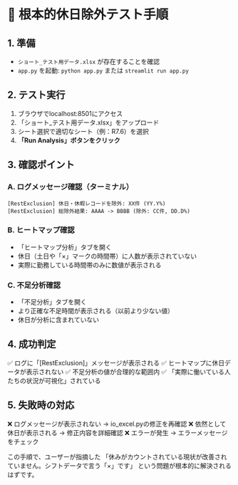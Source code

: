 
# 🎯 根本的休日除外テスト手順

## 1. 準備
- `ショート_テスト用データ.xlsx` が存在することを確認
- `app.py` を起動: `python app.py` または `streamlit run app.py`

## 2. テスト実行
1. ブラウザでlocalhost:8501にアクセス
2. 「ショート_テスト用データ.xlsx」をアップロード
3. シート選択で適切なシート（例：R7.6）を選択
4. **「Run Analysis」ボタンをクリック**

## 3. 確認ポイント

### A. ログメッセージ確認（ターミナル）
```
[RestExclusion] 休日・休暇レコードを除外: XX件 (YY.Y%)
[RestExclusion] 総除外結果: AAAA -> BBBB (除外: CC件, DD.D%)
```

### B. ヒートマップ確認
- 「ヒートマップ分析」タブを開く
- 休日（土日や「×」マークの時間帯）に人数が表示されていない
- 実際に勤務している時間帯のみに数値が表示される

### C. 不足分析確認
- 「不足分析」タブを開く
- より正確な不足時間が表示される（以前より少ない値）
- 休日が分析に含まれていない

## 4. 成功判定
✅ ログに「[RestExclusion]」メッセージが表示される
✅ ヒートマップに休日データが表示されない
✅ 不足分析の値が合理的な範囲内
✅ 「実際に働いている人たちの状況が可視化」されている

## 5. 失敗時の対応
❌ ログメッセージが表示されない → io_excel.pyの修正を再確認
❌ 依然として休日が表示される → 修正内容を詳細確認
❌ エラーが発生 → エラーメッセージをチェック

この手順で、ユーザーが指摘した
「休みがカウントされている現状が改善されていません。シフトデータで言う「×」です」
という問題が根本的に解決されるはずです。
